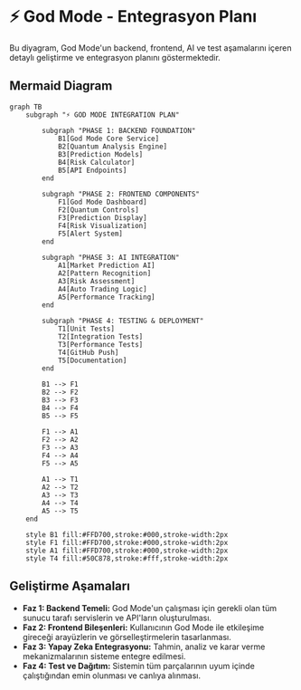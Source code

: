 # ⚡ God Mode - Entegrasyon Planı

Bu diyagram, God Mode'un backend, frontend, AI ve test aşamalarını içeren detaylı geliştirme ve entegrasyon planını göstermektedir.

## Mermaid Diagram

```mermaid
graph TB
    subgraph "⚡ GOD MODE INTEGRATION PLAN"
        
        subgraph "PHASE 1: BACKEND FOUNDATION"
            B1[God Mode Core Service]
            B2[Quantum Analysis Engine]
            B3[Prediction Models]
            B4[Risk Calculator]
            B5[API Endpoints]
        end
        
        subgraph "PHASE 2: FRONTEND COMPONENTS"
            F1[God Mode Dashboard]
            F2[Quantum Controls]
            F3[Prediction Display]
            F4[Risk Visualization]
            F5[Alert System]
        end
        
        subgraph "PHASE 3: AI INTEGRATION"
            A1[Market Prediction AI]
            A2[Pattern Recognition]
            A3[Risk Assessment]
            A4[Auto Trading Logic]
            A5[Performance Tracking]
        end
        
        subgraph "PHASE 4: TESTING & DEPLOYMENT"
            T1[Unit Tests]
            T2[Integration Tests]
            T3[Performance Tests]
            T4[GitHub Push]
            T5[Documentation]
        end
        
        B1 --> F1
        B2 --> F2
        B3 --> F3
        B4 --> F4
        B5 --> F5
        
        F1 --> A1
        F2 --> A2
        F3 --> A3
        F4 --> A4
        F5 --> A5
        
        A1 --> T1
        A2 --> T2
        A3 --> T3
        A4 --> T4
        A5 --> T5
    end
    
    style B1 fill:#FFD700,stroke:#000,stroke-width:2px
    style F1 fill:#FFD700,stroke:#000,stroke-width:2px
    style A1 fill:#FFD700,stroke:#000,stroke-width:2px
    style T4 fill:#50C878,stroke:#fff,stroke-width:2px
```

## Geliştirme Aşamaları
- **Faz 1: Backend Temeli:** God Mode'un çalışması için gerekli olan tüm sunucu tarafı servislerin ve API'ların oluşturulması.
- **Faz 2: Frontend Bileşenleri:** Kullanıcının God Mode ile etkileşime gireceği arayüzlerin ve görselleştirmelerin tasarlanması.
- **Faz 3: Yapay Zeka Entegrasyonu:** Tahmin, analiz ve karar verme mekanizmalarının sisteme entegre edilmesi.
- **Faz 4: Test ve Dağıtım:** Sistemin tüm parçalarının uyum içinde çalıştığından emin olunması ve canlıya alınması. 